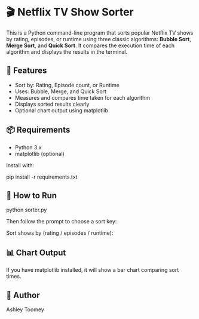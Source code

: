 # 🎬 Netflix TV Show Sorter

This is a Python command-line program that sorts popular Netflix TV shows by rating, episodes, or runtime using three classic algorithms: **Bubble Sort**, **Merge Sort**, and **Quick Sort**. It compares the execution time of each algorithm and displays the results in the terminal.

## 🔧 Features
- Sort by: Rating, Episode count, or Runtime
- Uses: Bubble, Merge, and Quick Sort
- Measures and compares time taken for each algorithm
- Displays sorted results clearly
- Optional chart output using matplotlib

## 📦 Requirements
- Python 3.x
- matplotlib (optional)

Install with:

pip install -r requirements.txt

## 🚀 How to Run

python sorter.py

Then follow the prompt to choose a sort key:

Sort shows by (rating / episodes / runtime):

## 📊 Chart Output
If you have matplotlib installed, it will show a bar chart comparing sort times.

## 👤 Author
Ashley Toomey
